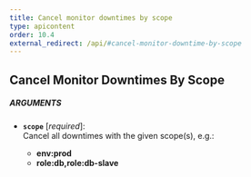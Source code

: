 ```yaml
---
title: Cancel monitor downtimes by scope
type: apicontent
order: 10.4
external_redirect: /api/#cancel-monitor-downtime-by-scope
---
```


## Cancel Monitor Downtimes By Scope
##### ARGUMENTS
* **`scope`** [*required*]:  
    Cancel all downtimes with the given scope(s), e.g.:

    *  **env:prod** 
    *  **role:db,role:db-slave**

